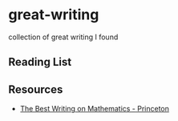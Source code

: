 # great-writing
collection of great writing I found

## Reading List

## Resources 
- [The Best Writing on Mathematics - Princeton](https://press.princeton.edu/series/the-best-writing-on-mathematics)
